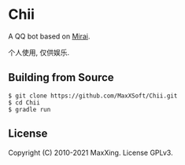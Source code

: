 # Chii

A QQ bot based on [Mirai](https://github.com/mamoe/mirai).

个人使用, 仅供娱乐.

## Building from Source

```
$ git clone https://github.com/MaxXSoft/Chii.git
$ cd Chii
$ gradle run
```

## License

Copyright (C) 2010-2021 MaxXing. License GPLv3.
